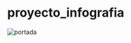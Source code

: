 # proyecto_infografia

<p><style text-align="center">Proyecto académico 2021</style></p>

![portada](https://github.com/user-attachments/assets/ad0801fb-ef21-47ce-ad4e-abf5e2115fb9) 
